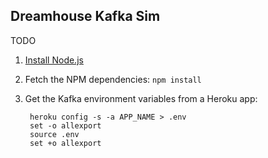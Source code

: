 Dreamhouse Kafka Sim
--------------------

TODO

1. [Install Node.js](https://nodejs.org/en/)
1. Fetch the NPM dependencies: `npm install`
1. Get the Kafka environment variables from a Heroku app:

        heroku config -s -a APP_NAME > .env
        set -o allexport
        source .env
        set +o allexport
